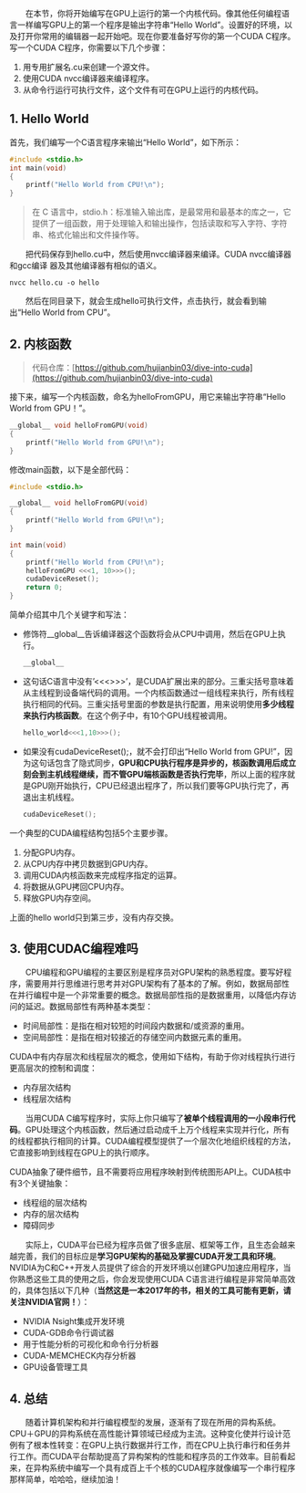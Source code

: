 &emsp;&emsp;在本节，你将开始编写在GPU上运行的第一个内核代码。像其他任何编程语言一样编写GPU上的第一个程序是输出字符串“Hello World”。设置好的环境，以及打开你常用的编辑器一起开始吧。现在你要准备好写你的第一个CUDA C程序。写一个CUDA C程序，你需要以下几个步骤：
1. 用专用扩展名.cu来创建一个源文件。
2. 使用CUDA nvcc编译器来编译程序。
3. 从命令行运行可执行文件，这个文件有可在GPU上运行的内核代码。

## 1. Hello World

首先，我们编写一个C语言程序来输出“Hello World”，如下所示：
```c
#include <stdio.h>
int main(void)
{
    printf("Hello World from CPU!\n");
}
```

>在 C 语言中，stdio.h：标准输入输出库，是最常用和最基本的库之一，它提供了一组函数，用于处理输入和输出操作，包括读取和写入字符、字符串、格式化输出和文件操作等。

&emsp;&emsp;把代码保存到hello.cu中，然后使用nvcc编译器来编译。CUDA nvcc编译器和gcc编译
器及其他编译器有相似的语义。
```linux
nvcc hello.cu -o hello
```
&emsp;&emsp;然后在同目录下，就会生成hello可执行文件，点击执行，就会看到输出“Hello World from CPU”。

## 2. 内核函数
> 代码仓库：[https://github.com/hujianbin03/dive-into-cuda](https://github.com/hujianbin03/dive-into-cuda)

接下来，编写一个内核函数，命名为helloFromGPU，用它来输出字符串“Hello World
from GPU！”。
```c
__global__ void helloFromGPU(void)
{
    printf("Hello World from GPU!\n");
}
```
修改main函数，以下是全部代码：
```c
#include <stdio.h>

__global__ void helloFromGPU(void)
{
    printf("Hello World from GPU!\n");
}

int main(void)
{
    printf("Hello World from CPU!\n");
    helloFromGPU <<<1, 10>>>();
    cudaDeviceReset();
    return 0;
}	
```
简单介绍其中几个关键字和写法：
* 修饰符__global__告诉编译器这个函数将会从CPU中调用，然后在GPU上执行。
	```c
	__global__
	```
* 这句话C语言中没有’<<<>>>’，是CUDA扩展出来的部分。三重尖括号意味着从主线程到设备端代码的调用。一个内核函数通过一组线程来执行，所有线程执行相同的代码。三重尖括号里面的参数是执行配置，用来说明使用**多少线程来执行内核函数**。在这个例子中，有10个GPU线程被调用。
	```c
	hello_world<<<1,10>>>();
	```
* 如果没有cudaDeviceReset();，就不会打印出“Hello World from GPU!”，因为这句话包含了隐式同步，**GPU和CPU执行程序是异步的，核函数调用后成立刻会到主机线程继续，而不管GPU端核函数是否执行完毕**，所以上面的程序就是GPU刚开始执行，CPU已经退出程序了，所以我们要等GPU执行完了，再退出主机线程。
	```c
	cudaDeviceReset();
	```

一个典型的CUDA编程结构包括5个主要步骤。
1. 分配GPU内存。
2. 从CPU内存中拷贝数据到GPU内存。
3. 调用CUDA内核函数来完成程序指定的运算。
4. 将数据从GPU拷回CPU内存。
5. 释放GPU内存空间。

上面的hello world只到第三步，没有内存交换。

## 3. 使用CUDAC编程难吗
&emsp;&emsp;CPU编程和GPU编程的主要区别是程序员对GPU架构的熟悉程度。要写好程序，需要用并行思维进行思考并对GPU架构有了基本的了解。例如，数据局部性在并行编程中是一个非常重要的概念。数据局部性指的是数据重用，以降低内存访问的延迟。数据局部性有两种基本类型：
* 时间局部性：是指在相对较短的时间段内数据和/或资源的重用。
* 空间局部性：是指在相对较接近的存储空间内数据元素的重用。

CUDA中有内存层次和线程层次的概念，使用如下结构，有助于你对线程执行进行更高层次的控制和调度：
* 内存层次结构
* 线程层次结构

&emsp;&emsp;当用CUDA C编写程序时，实际上你只编写了**被单个线程调用的一小段串行代码**。GPU处理这个内核函数，然后通过启动成千上万个线程来实现并行化，所有的线程都执行相同的计算。CUDA编程模型提供了一个层次化地组织线程的方法，它直接影响到线程在GPU上的执行顺序。

CUDA抽象了硬件细节，且不需要将应用程序映射到传统图形API上。CUDA核中有3个关键抽象：
* 线程组的层次结构
* 内存的层次结构
* 障碍同步

&emsp;&emsp;实际上，CUDA平台已经为程序员做了很多底层、框架等工作，且生态会越来越完善，我们的目标应是**学习GPU架构的基础及掌握CUDA开发工具和环境**。NVIDIA为C和C++开发人员提供了综合的开发环境以创建GPU加速应用程序，当你熟悉这些工具的使用之后，你会发现使用CUDA C语言进行编程是非常简单高效的，具体包括以下几种（**当然这是一本2017年的书，相关的工具可能有更新，请关注NVIDIA官网！**）：
* NVIDIA Nsight集成开发环境
* CUDA-GDB命令行调试器
* 用于性能分析的可视化和命令行分析器
* CUDA-MEMCHECK内存分析器
* GPU设备管理工具

## 4. 总结
&emsp;&emsp;随着计算机架构和并行编程模型的发展，逐渐有了现在所用的异构系统。CPU＋GPU的异构系统在高性能计算领域已经成为主流。这种变化使并行设计范例有了根本性转变：在GPU上执行数据并行工作，而在CPU上执行串行和任务并行工作。而CUDA平台帮助提高了异构架构的性能和程序员的工作效率。目前看起来，在异构系统中编写一个具有成百上千个核的CUDA程序就像编写一个串行程序那样简单，哈哈哈，继续加油！